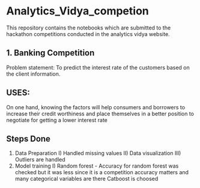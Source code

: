 # Analytics_Vidya_competion
This repository contains the notebooks which are submitted to the hackathon competitions conducted in the analytics vidya website.
## 1. Banking Competition 
Problem statement: To predict the interest rate of the customers based on the client information. 
## USES:
On one hand, knowing the factors will help consumers and borrowers to increase their credit worthiness and place themselves in a better position to negotiate for getting a lower interest rate
## Steps Done 
1. Data Preparation
  I) Handled missing values
  II) Data visualization
  III) Outliers are handled
2. Model training 
   I) Random forest - Accuracy for random forest was checked but it was less since it is a competition accuracy matters and many categorical variables are there 
   Catboost is choosed
